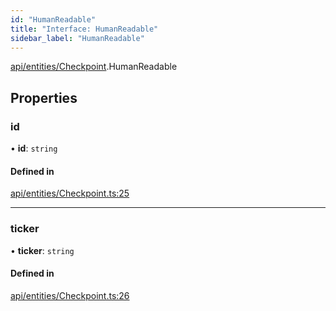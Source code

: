 ```yaml
---
id: "HumanReadable"
title: "Interface: HumanReadable"
sidebar_label: "HumanReadable"
---
```


[api/entities/Checkpoint](../../../../../modules/API/Entities/Checkpoint/Checkpoint.md).HumanReadable

## Properties

### id

• **id**: `string`

#### Defined in

[api/entities/Checkpoint.ts:25](https://github.com/PolymeshAssociation/polymesh-sdk/blob/d4e2c127f/src/api/entities/Checkpoint.ts#L25)

___

### ticker

• **ticker**: `string`

#### Defined in

[api/entities/Checkpoint.ts:26](https://github.com/PolymeshAssociation/polymesh-sdk/blob/d4e2c127f/src/api/entities/Checkpoint.ts#L26)
